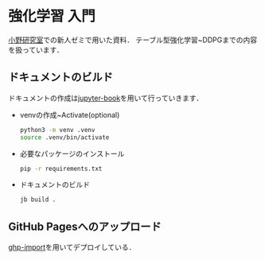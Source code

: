 # 強化学習 入門

[小野研究室](http://www.ic.dis.titech.ac.jp/main/doku.php)での新人ゼミで用いた資料．
テーブル型強化学習~DDPGまでの内容を扱っています．

## ドキュメントのビルド

ドキュメントの作成は[jupyter-book](https://jupyterbook.org/en/stable/intro.html)を用いて行っていきます．

- venvの作成~Activate(optional)
  
  ```bash
  python3 -m venv .venv
  source .venv/bin/activate
  ```

- 必要なパッケージのインストール

  ```bash
  pip -r requirements.txt
  ```

- ドキュメントのビルド

  ```bash
  jb build .
  ```

## GitHub Pagesへのアップロード

[ghp-import](https://jupyterbook.org/en/stable/publish/gh-pages.html#option-2-automatically-push-your-build-files-with-ghp-import)を用いてデプロイしている．

